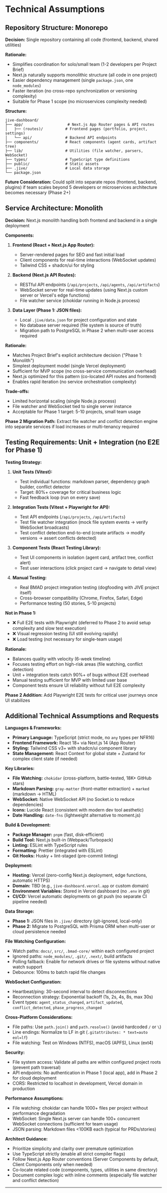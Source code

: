 # Technical Assumptions

## Repository Structure: Monorepo

**Decision:** Single repository containing all code (frontend, backend, shared utilities)

**Rationale:**

- Simplifies coordination for solo/small team (1-2 developers per Project Brief)
- Next.js naturally supports monolithic structure (all code in one project)
- Easier dependency management (single `package.json`, one `node_modules`)
- Faster iteration (no cross-repo synchronization or versioning complexity)
- Suitable for Phase 1 scope (no microservices complexity needed)

**Structure:**

```
jive-dashboard/
├── app/                    # Next.js App Router pages & API routes
│   ├── (routes)/          # Frontend pages (portfolio, project, settings)
│   └── api/               # Backend API endpoints
├── components/            # React components (agent cards, artifact tree)
├── lib/                   # Utilities (file watcher, parsers, WebSocket)
├── types/                 # TypeScript type definitions
├── public/                # Static assets
├── .jive/                 # Local data storage
└── package.json
```

**Future Consideration:** Could split into separate repos (frontend, backend, plugins) if team scales beyond 5 developers or microservices architecture becomes necessary (Phase 2+)

## Service Architecture: Monolith

**Decision:** Next.js monolith handling both frontend and backend in a single deployment

**Components:**

1. **Frontend (React + Next.js App Router):**
   - Server-rendered pages for SEO and fast initial load
   - Client components for real-time interactions (WebSocket updates)
   - Tailwind CSS + shadcn/ui for styling

2. **Backend (Next.js API Routes):**
   - RESTful API endpoints (`/api/projects`, `/api/agents`, `/api/artifacts`)
   - WebSocket server for real-time updates (using Next.js custom server or Vercel's edge functions)
   - File watcher service (chokidar running in Node.js process)

3. **Data Layer (Phase 1: JSON files):**
   - Local `.jive/data.json` for project configuration and state
   - No database server required (file system is source of truth)
   - Migration path to PostgreSQL in Phase 2 when multi-user access required

**Rationale:**

- Matches Project Brief's explicit architecture decision ("Phase 1: Monolith")
- Simplest deployment model (single Vercel deployment)
- Sufficient for MVP scope (no cross-service communication overhead)
- Next.js optimized for this pattern (co-located API routes and frontend)
- Enables rapid iteration (no service orchestration complexity)

**Trade-offs:**

- Limited horizontal scaling (single Node.js process)
- File watcher and WebSocket tied to single server instance
- Acceptable for Phase 1 target: 5-10 projects, small team usage

**Phase 2 Migration Path:** Extract file watcher and conflict detection engine into separate services if load increases or multi-tenancy required

## Testing Requirements: Unit + Integration (no E2E for Phase 1)

**Testing Strategy:**

1. **Unit Tests (Vitest):**
   - Test individual functions: markdown parser, dependency graph builder, conflict detector
   - Target: 80%+ coverage for critical business logic
   - Fast feedback loop (run on every save)

2. **Integration Tests (Vitest + Playwright for API):**
   - Test API endpoints (`/api/projects`, `/api/artifacts`)
   - Test file watcher integration (mock file system events → verify WebSocket broadcasts)
   - Test conflict detection end-to-end (create artifacts → modify versions → assert conflicts detected)

3. **Component Tests (React Testing Library):**
   - Test UI components in isolation (agent card, artifact tree, conflict alert)
   - Test user interactions (click project card → navigate to detail view)

4. **Manual Testing:**
   - Real BMAD project integration testing (dogfooding with JIVE project itself)
   - Cross-browser compatibility (Chrome, Firefox, Safari, Edge)
   - Performance testing (50 stories, 5-10 projects)

**Not in Phase 1:**

- ❌ Full E2E tests with Playwright (deferred to Phase 2 to avoid setup complexity and slow test execution)
- ❌ Visual regression testing (UI still evolving rapidly)
- ❌ Load testing (not necessary for single-team usage)

**Rationale:**

- Balances quality with velocity (6-week timeline)
- Focuses testing effort on high-risk areas (file watching, conflict detection)
- Unit + integration tests catch 90%+ of bugs without E2E overhead
- Manual testing sufficient for MVP with limited user base
- Component tests ensure UI reliability without full E2E complexity

**Phase 2 Addition:** Add Playwright E2E tests for critical user journeys once UI stabilizes

## Additional Technical Assumptions and Requests

**Languages & Frameworks:**

- **Primary Language:** TypeScript (strict mode, no `any` types per NFR16)
- **Frontend Framework:** React 18+ via Next.js 14 (App Router)
- **Styling:** Tailwind CSS v3+ with shadcn/ui component library
- **State Management:** React Context for global state + Zustand for complex client state (if needed)

**Key Libraries:**

- **File Watching:** `chokidar` (cross-platform, battle-tested, 18K+ GitHub stars)
- **Markdown Parsing:** `gray-matter` (front-matter extraction) + `marked` (markdown → HTML)
- **WebSocket:** Native WebSocket API (no Socket.io to reduce dependencies)
- **Icons:** Lucide React (consistent with modern dev tool aesthetic)
- **Date Handling:** `date-fns` (lightweight alternative to moment.js)

**Build & Development:**

- **Package Manager:** `pnpm` (fast, disk-efficient)
- **Build Tool:** Next.js built-in (Webpack/Turbopack)
- **Linting:** ESLint with TypeScript rules
- **Formatting:** Prettier (integrated with ESLint)
- **Git Hooks:** Husky + lint-staged (pre-commit linting)

**Deployment:**

- **Hosting:** Vercel (zero-config Next.js deployment, edge functions, automatic HTTPS)
- **Domain:** TBD (e.g., `jive-dashboard.vercel.app` or custom domain)
- **Environment Variables:** Stored in Vercel dashboard (no `.env` in git)
- **CI/CD:** Vercel automatic deployments on git push (no separate CI pipeline needed)

**Data Storage:**

- **Phase 1:** JSON files in `.jive/` directory (git-ignored, local-only)
- **Phase 2:** Migrate to PostgreSQL with Prisma ORM when multi-user or cloud persistence needed

**File Watching Configuration:**

- Watch paths: `docs/`, `src/`, `.bmad-core/` within each configured project
- Ignored paths: `node_modules/`, `.git/`, `.next/`, build artifacts
- Polling fallback: Enable for network drives or file systems without native watch support
- Debounce: 100ms to batch rapid file changes

**WebSocket Configuration:**

- Heartbeat/ping: 30-second interval to detect disconnections
- Reconnection strategy: Exponential backoff (1s, 2s, 4s, 8s, max 30s)
- Event types: `agent_status_changed`, `artifact_updated`, `conflict_detected`, `phase_progress_changed`

**Cross-Platform Considerations:**

- File paths: Use `path.join()` and `path.resolve()` (avoid hardcoded `/` or `\`)
- Line endings: Normalize to LF in git (`.gitattributes: * text=auto eol=lf`)
- File watching: Test on Windows (NTFS), macOS (APFS), Linux (ext4)

**Security:**

- File system access: Validate all paths are within configured project roots (prevent path traversal)
- API endpoints: No authentication in Phase 1 (local app), add in Phase 2 for cloud deployment
- CORS: Restricted to localhost in development, Vercel domain in production

**Performance Assumptions:**

- File watching: chokidar can handle 1000+ files per project without performance degradation
- WebSocket: Single Next.js server can handle 100+ concurrent WebSocket connections (sufficient for team usage)
- JSON parsing: Markdown files <100KB each (typical for PRDs/stories)

**Architect Guidance:**

- Prioritize simplicity and clarity over premature optimization
- Use TypeScript strictly (enable all strict compiler flags)
- Follow Next.js App Router conventions (Server Components by default, Client Components only when needed)
- Co-locate related code (components, types, utilities in same directory)
- Document complex logic with inline comments (especially file watcher and conflict detection)

---
